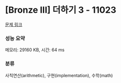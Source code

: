 # [Bronze III] 더하기 3 - 11023 

[문제 링크](https://www.acmicpc.net/problem/11023) 

### 성능 요약

메모리: 29160 KB, 시간: 64 ms

### 분류

사칙연산(arithmetic), 구현(implementation), 수학(math)


